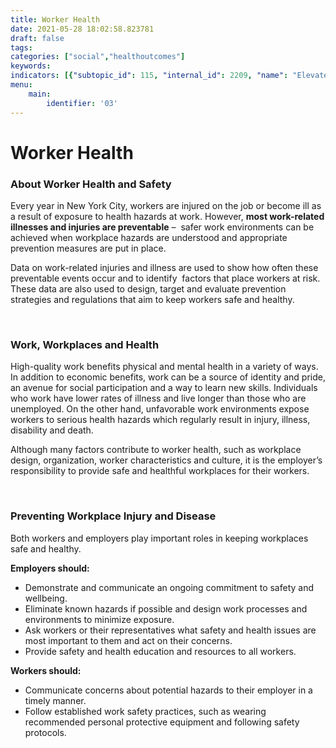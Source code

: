 ```yaml
---
title: Worker Health
date: 2021-05-28 18:02:58.823781
draft: false
tags: 
categories: ["social","healthoutcomes"]
keywords: 
indicators: [{"subtopic_id": 115, "internal_id": 2209, "name": "Elevated Blood Lead Levels among Persons Aged 16 or Older", "URL": "https://a816-dohbesp.nyc.gov/IndicatorPublic/VisualizationData.aspx?id=2209,719b87,115,Summarize"}, {"subtopic_id": 115, "internal_id": 2211, "name": "Hospitalizations Billed to Workers\u2019 Compensation", "URL": "https://a816-dohbesp.nyc.gov/IndicatorPublic/VisualizationData.aspx?id=2211,719b87,115,Summarize"}, {"subtopic_id": 115, "internal_id": 2208, "name": "Hospitalizations for Asbestosis", "URL": "https://a816-dohbesp.nyc.gov/IndicatorPublic/VisualizationData.aspx?id=2208,719b87,115,Summarize"}, {"subtopic_id": 115, "internal_id": 2210, "name": "Hospitalizations for Pneumoconiosis", "URL": "https://a816-dohbesp.nyc.gov/IndicatorPublic/VisualizationData.aspx?id=2210,719b87,115,Summarize"}, {"subtopic_id": 115, "internal_id": 2073, "name": "Perception of Neighborhood Safety", "URL": "https://a816-dohbesp.nyc.gov/IndicatorPublic/VisualizationData.aspx?id=2073,719b87,115,Summarize"}, {"subtopic_id": 115, "internal_id": 2214, "name": "Work-Related Deaths across All Industries", "URL": "https://a816-dohbesp.nyc.gov/IndicatorPublic/VisualizationData.aspx?id=2214,719b87,115,Summarize"}, {"subtopic_id": 115, "internal_id": 2239, "name": "Work-Related Deaths in the Construction Industry by Borough", "URL": "https://a816-dohbesp.nyc.gov/IndicatorPublic/VisualizationData.aspx?id=2239,719b87,115,Summarize"}, {"subtopic_id": 115, "internal_id": 2215, "name": "Work-Related Deaths in the Construction Industry Citywide", "URL": "https://a816-dohbesp.nyc.gov/IndicatorPublic/VisualizationData.aspx?id=2215,719b87,115,Summarize"}]
menu:
    main:
        identifier: '03'
---
```

# Worker Health
### About Worker Health and Safety


Every year in New York City, workers are injured on the job or become ill as a result of exposure to health hazards at work. However, **most work-related illnesses and injuries are preventable** –  safer work environments can be achieved when workplace hazards are understood and appropriate prevention measures are put in place.


Data on work-related injuries and illness are used to show how often these preventable events occur and to identify  factors that place workers at risk. These data are also used to design, target and evaluate prevention strategies and regulations that aim to keep workers safe and healthy.


 


### Work, Workplaces and Health


High-quality work benefits physical and mental health in a variety of ways. In addition to economic benefits, work can be a source of identity and pride, an avenue for social participation and a way to learn new skills. Individuals who work have lower rates of illness and live longer than those who are unemployed. On the other hand, unfavorable work environments expose workers to serious health hazards which regularly result in injury, illness, disability and death.


Although many factors contribute to worker health, such as workplace design, organization, worker characteristics and culture, it is the employer’s responsibility to provide safe and healthful workplaces for their workers.


 


### Preventing Workplace Injury and Disease


Both workers and employers play important roles in keeping workplaces safe and healthy.


**Employers should:**


* Demonstrate and communicate an ongoing commitment to safety and wellbeing.
* Eliminate known hazards if possible and design work processes and environments to minimize exposure.
* Ask workers or their representatives what safety and health issues are most important to them and act on their concerns.
* Provide safety and health education and resources to all workers.


**Workers should:**


* Communicate concerns about potential hazards to their employer in a timely manner.
* Follow established work safety practices, such as wearing recommended personal protective equipment and following safety protocols.

